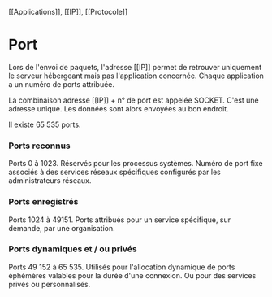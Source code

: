 [[Applications]], [[IP]], [[Protocole]]
# Port
Lors de l'envoi de paquets, l'adresse [[IP]] permet de retrouver uniquement le serveur hébergeant mais pas l'application concernée. 
Chaque application a un numéro de ports attribuée. 

La combinaison adresse [[IP]] + n° de port est appelée SOCKET. C'est une adresse unique. 
Les données sont alors envoyées au bon endroit.

Il existe 65 535 ports.

### Ports reconnus
Ports 0 à 1023.
Réservés pour les processus systèmes. 
Numéro de port fixe associés à des services réseaux spécifiques configurés par les administrateurs réseaux.

### Ports enregistrés
Ports 1024 à 49151.
Ports attribués pour un service spécifique, sur demande, par une organisation.

### Ports dynamiques et / ou privés
Ports 49 152 à 65 535.
Utilisés pour l'allocation dynamique de ports éphèmères valables pour la durée d'une connexion. Ou pour des services privés ou personnalisés.